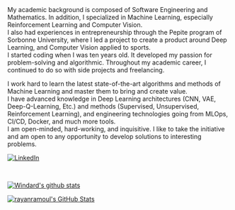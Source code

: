 <div>
My academic background is composed of Software Engineering and Mathematics. In addition, I specialized in Machine Learning, especially Reinforcement Learning and Computer Vision.<br>
I also had experiences in entrepreneurship through the Pepite program of Sorbonne University, where I led a project to create a product around Deep Learning, and Computer Vision applied to sports. <br>
I started coding when I was ten years old. It developed my passion for problem-solving and algorithmic. Throughout my academic career, I continued to do so with side projects and freelancing.<br>

I work hard to learn the latest state-of-the-art algorithms and methods of Machine Learning and master them to bring and create value.<br>
I have advanced knowledge in Deep Learning architectures (CNN, VAE, Deep-Q-Learning, Etc.) and methods (Supervised, Unsupervised, Reinforcement Learning), and engineering technologies going from MLOps, CI/CD, Docker, and much more tools.<br>
I am open-minded, hard-working, and inquisitive. I like to take the initiative and am open to any opportunity to develop solutions to interesting problems.<br>

</div>

<p>
  <a href="https://www.linkedin.com/in/rayan-samy-ramoul-6ab640134/" target="_blank"><img align="center" alt="LinkedIn" src="https://img.shields.io/badge/LinkedIn-blue?logo=linkedin&style=for-the-badge"/></a>
</p>
<br>

[![Windard's github stats](https://github-readme-stats.vercel.app/api?username=rayanramoul&show_icons=true)](https://github.com/rayanramoul)

<p>
  <a href="https://github.com/rayanramoul">
  <img align="center" src="https://github-readme-stats.vercel.app/api/top-langs/?username=rayansamy&langs_count=10&hide=html,css,roff&theme=nord&layout=compact" alt="rayanramoul's GitHub Stats"/>
</a></p>
</p>
